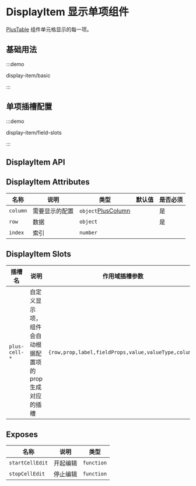 # DisplayItem 显示单项组件

[PlusTable](/components/table.html) 组件单元格显示的每一项。

## 基础用法

:::demo

display-item/basic

:::

## 单项插槽配置

:::demo

display-item/field-slots

:::

## DisplayItem API

## DisplayItem Attributes

| 名称     | 说明           | 类型                                          | 默认值 | 是否必须 |
| -------- | -------------- | --------------------------------------------- | ------ | -------- |
| `column` | 需要显示的配置 | `object`[PlusColumn](/components/config.html) |        | 是       |
| `row`    | 数据           | `object`                                      |        | 是       |
| `index`  | 索引           | `number`                                      |        |

## DisplayItem Slots

| 插槽名        | 说明                                                     | 作用域插槽参数                                       |
| ------------- | -------------------------------------------------------- | ---------------------------------------------------- |
| `plus-cell-*` | 自定义显示项，组件会自动根据配置项的 prop 生成对应的插槽 | `{row,prop,label,fieldProps,value,valueType,column}` |

## Exposes

| 名称            | 说明     | 类型                                                  |
| --------------- | -------- | ----------------------------------------------------- |
| `startCellEdit` | 开起编辑 | `function` <docs-tip content='() => void'></docs-tip> |
| `stopCellEdit`  | 停止编辑 | `function` <docs-tip content='() => void'></docs-tip> |
